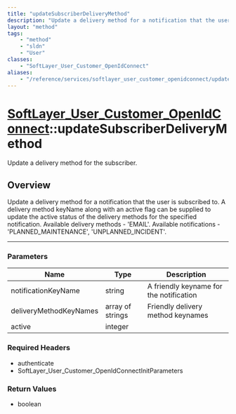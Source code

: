 ```yaml
---
title: "updateSubscriberDeliveryMethod"
description: "Update a delivery method for a notification that the user is subscribed to. A delivery method keyName along with an acti... "
layout: "method"
tags:
    - "method"
    - "sldn"
    - "User"
classes:
    - "SoftLayer_User_Customer_OpenIdConnect"
aliases:
    - "/reference/services/softlayer_user_customer_openidconnect/updateSubscriberDeliveryMethod"
---
```

# [SoftLayer_User_Customer_OpenIdConnect](/reference/services/SoftLayer_User_Customer_OpenIdConnect)::updateSubscriberDeliveryMethod

Update a delivery method for the subscriber.


## Overview 
Update a delivery method for a notification that the user is subscribed to. A delivery method keyName along with an active flag can be supplied to update the active status of the delivery methods for the specified notification. Available delivery methods - 'EMAIL'. Available notifications - 'PLANNED_MAINTENANCE', 'UNPLANNED_INCIDENT'. 

-----

### Parameters 
|Name | Type | Description |
| --- | --- | --- |
|notificationKeyName| string| A friendly keyname for the notification|
|deliveryMethodKeyNames| array of strings| Friendly delivery method keynames|
|active| integer| |


### Required Headers
* authenticate
* SoftLayer_User_Customer_OpenIdConnectInitParameters


### Return Values
* boolean




